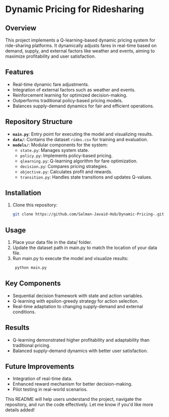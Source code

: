 # Dynamic Pricing for Ridesharing

## Overview  
This project implements a Q-learning-based dynamic pricing system for ride-sharing platforms. It dynamically adjusts fares in real-time based on demand, supply, and external factors like weather and events, aiming to maximize profitability and user satisfaction.

## Features  
- Real-time dynamic fare adjustments.  
- Integration of external factors such as weather and events.  
- Reinforcement learning for optimized decision-making.  
- Outperforms traditional policy-based pricing models.  
- Balances supply-demand dynamics for fair and efficient operations.

## Repository Structure  
- **`main.py`**: Entry point for executing the model and visualizing results.  
- **`data/`**: Contains the dataset `rides.csv` for training and evaluation.  
- **`models/`**: Modular components for the system:  
  - `state.py`: Manages system state.  
  - `policy.py`: Implements policy-based pricing.  
  - `qlearning.py`: Q-learning algorithm for fare optimization.  
  - `decision.py`: Compares pricing strategies.  
  - `objective.py`: Calculates profit and rewards.  
  - `transition.py`: Handles state transitions and updates Q-values.  

## Installation  
1. Clone this repository:  
   ```bash  
   git clone https://github.com/Salman-Javaid-Hub/Dynamic-Pricing-.git  
## Usage
1. Place your data file in the data/ folder.
2. Update the dataset path in main.py to match the location of your data file.
3. Run main.py to execute the model and visualize results:
   ```bash
    python main.py
   
## Key Components 
- Sequential decision framework with state and action variables.
- Q-learning with epsilon-greedy strategy for action selection.
- Real-time adaptation to changing supply-demand and external conditions.
## Results
- Q-learning demonstrated higher profitability and adaptability than traditional pricing.
- Balanced supply-demand dynamics with better user satisfaction.
## Future Improvements
- Integration of real-time data.
- Enhanced reward mechanism for better decision-making.
- Pilot testing in real-world scenarios.
  
This README will help users understand the project, navigate the repository, and run the code effectively. Let me know if you'd like more details added!
